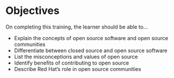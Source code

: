 # Objectives

On completing this training, the learner should be able to...

- Explain the concepts of open source software and open source communities 
- Differentiate between closed source and open source software
- List the misconceptions and values of open source
- Identify benefits of contributing to open source
- Describe Red Hat’s role in open source communities
